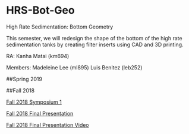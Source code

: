 # HRS-Bot-Geo
High Rate Sedimentation: Bottom Geometry

This semester, we will redesign the shape of the bottom of the high rate sedimentation tanks by creating filter inserts using CAD and 3D printing. 

RA: Kanha Matai (km694)

Members:
  Madeleine Lee (ml895)
  Luis Benitez (leb252)

##Spring 2019

##Fall 2018

[Fall 2018 Symposium 1](https://docs.google.com/presentation/d/1u3fxIf9vtdHHwcMWtzHYxHjPYZSLlFpZ1K_WBXNxf2Y/edit?usp=sharing)

[Fall 2018 Final Presentation](https://docs.google.com/presentation/d/1PV9bagOBUy-ZvQFPDu0bNqsb2AYa8h4Tqu0voEA8McE/edit#slide=id.g346a079b2f_0_0)

[Fall 2018 Final Presentation Video](https://www.youtube.com/watch?v=zms88EbpgOI&list=PLhsGtpY8ipdZTn2HPI6C2uH44ADmc0Ra6&index=12&t=0s)
